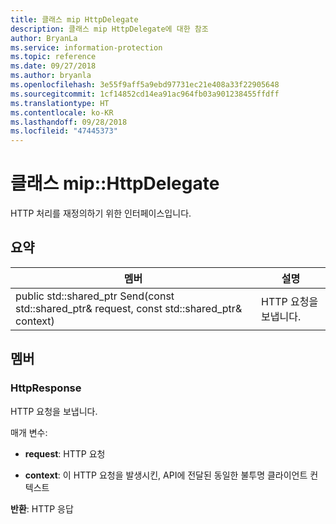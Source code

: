 ```yaml
---
title: 클래스 mip HttpDelegate
description: 클래스 mip HttpDelegate에 대한 참조
author: BryanLa
ms.service: information-protection
ms.topic: reference
ms.date: 09/27/2018
ms.author: bryanla
ms.openlocfilehash: 3e55f9aff5a9ebd97731ec21e408a33f22905648
ms.sourcegitcommit: 1cf14852cd14ea91ac964fb03a901238455ffdff
ms.translationtype: HT
ms.contentlocale: ko-KR
ms.lasthandoff: 09/28/2018
ms.locfileid: "47445373"
---
```

# <a name="class-miphttpdelegate"></a>클래스 mip::HttpDelegate 
HTTP 처리를 재정의하기 위한 인터페이스입니다.
  
## <a name="summary"></a>요약
 멤버                        | 설명                                
--------------------------------|---------------------------------------------
public std::shared_ptr<HttpResponse> Send(const std::shared_ptr<HttpRequest>& request, const std::shared_ptr<void>& context)  |  HTTP 요청을 보냅니다.
  
## <a name="members"></a>멤버
  
### <a name="httpresponse"></a>HttpResponse
HTTP 요청을 보냅니다.

매개 변수:  
* **request**: HTTP 요청 


* **context**: 이 HTTP 요청을 발생시킨, API에 전달된 동일한 불투명 클라이언트 컨텍스트



  
**반환**: HTTP 응답